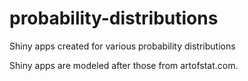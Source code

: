 # probability-distributions
Shiny apps created for various probability distributions

Shiny apps are modeled after those from artofstat.com.
